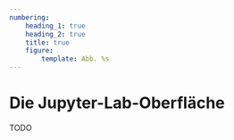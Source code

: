 ```yaml
---
numbering:
    heading_1: true
    heading_2: true
    title: true
    figure:
        template: Abb. %s
---
```


# Die Jupyter-Lab-Oberfläche

TODO
